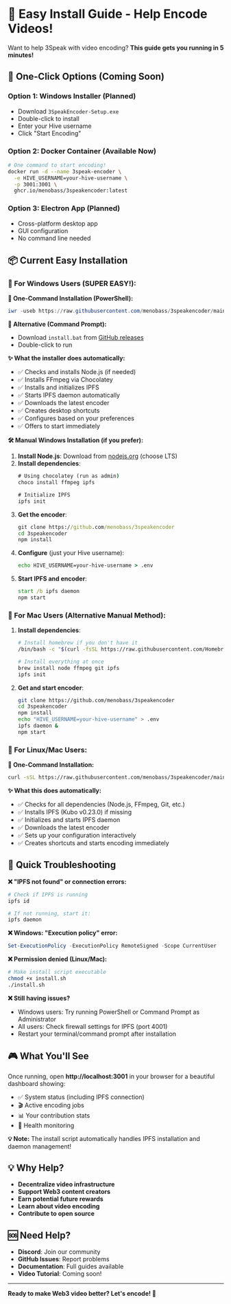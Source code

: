 # 🚀 Easy Install Guide - Help Encode Videos!

Want to help 3Speak with video encoding? **This guide gets you running in 5 minutes!**

## 🎯 One-Click Options (Coming Soon)

### Option 1: Windows Installer (Planned)
- Download `3SpeakEncoder-Setup.exe`
- Double-click to install
- Enter your Hive username
- Click "Start Encoding"

### Option 2: Docker Container (Available Now)
```bash
# One command to start encoding!
docker run -d --name 3speak-encoder \
  -e HIVE_USERNAME=your-hive-username \
  -p 3001:3001 \
  ghcr.io/menobass/3speakencoder:latest
```

### Option 3: Electron App (Planned)
- Cross-platform desktop app
- GUI configuration
- No command line needed

## 📦 Current Easy Installation

### 🚀 For Windows Users (SUPER EASY!):

**🎯 One-Command Installation (PowerShell):**
```powershell
iwr -useb https://raw.githubusercontent.com/menobass/3speakencoder/main/install.ps1 | iex
```

**🎯 Alternative (Command Prompt):**
- Download `install.bat` from [GitHub releases](https://github.com/menobass/3speakencoder/releases)
- Double-click to run

**✨ What the installer does automatically:**
- ✅ Checks and installs Node.js (if needed)
- ✅ Installs FFmpeg via Chocolatey
- ✅ Installs and initializes IPFS
- ✅ Starts IPFS daemon automatically
- ✅ Downloads the latest encoder
- ✅ Creates desktop shortcuts
- ✅ Configures based on your preferences
- ✅ Offers to start immediately

**🛠️ Manual Windows Installation (if you prefer):**
1. **Install Node.js**: Download from [nodejs.org](https://nodejs.org) (choose LTS)
2. **Install dependencies**: 
   ```cmd
   # Using chocolatey (run as admin)
   choco install ffmpeg ipfs
   
   # Initialize IPFS
   ipfs init
   ```
3. **Get the encoder**:
   ```cmd
   git clone https://github.com/menobass/3speakencoder
   cd 3speakencoder
   npm install
   ```
4. **Configure** (just your Hive username):
   ```cmd
   echo HIVE_USERNAME=your-hive-username > .env
   ```
5. **Start IPFS and encoder**:
   ```cmd
   start /b ipfs daemon
   npm start
   ```

### 🍎 For Mac Users (Alternative Manual Method):
1. **Install dependencies**:
   ```bash
   # Install homebrew if you don't have it
   /bin/bash -c "$(curl -fsSL https://raw.githubusercontent.com/Homebrew/install/HEAD/install.sh)"
   
   # Install everything at once  
   brew install node ffmpeg git ipfs
   ipfs init
   ```
2. **Get and start encoder**:
   ```bash
   git clone https://github.com/menobass/3speakencoder
   cd 3speakencoder
   npm install
   echo "HIVE_USERNAME=your-hive-username" > .env
   ipfs daemon &
   npm start
   ```

### 🐧 For Linux/Mac Users:
**🎯 One-Command Installation:**
```bash
curl -sSL https://raw.githubusercontent.com/menobass/3speakencoder/main/install.sh | bash
```

**✨ What this does automatically:**
- ✅ Checks for all dependencies (Node.js, FFmpeg, Git, etc.)
- ✅ Installs IPFS (Kubo v0.23.0) if missing
- ✅ Initializes and starts IPFS daemon
- ✅ Downloads the latest encoder
- ✅ Sets up your configuration interactively
- ✅ Creates shortcuts and starts encoding immediately

## 🔧 Quick Troubleshooting

**❌ "IPFS not found" or connection errors:**
```bash
# Check if IPFS is running
ipfs id

# If not running, start it:
ipfs daemon
```

**❌ Windows: "Execution policy" error:**
```powershell
Set-ExecutionPolicy -ExecutionPolicy RemoteSigned -Scope CurrentUser
```

**❌ Permission denied (Linux/Mac):**
```bash
# Make install script executable
chmod +x install.sh
./install.sh
```

**❌ Still having issues?**
- Windows users: Try running PowerShell or Command Prompt as Administrator
- All users: Check firewall settings for IPFS (port 4001)
- Restart your terminal/command prompt after installation

## 🎮 What You'll See

Once running, open **http://localhost:3001** in your browser for a beautiful dashboard showing:
- ✅ System status (including IPFS connection)
- 🎬 Active encoding jobs  
- 📊 Your contribution stats
- 🔧 Health monitoring

**💡 Note:** The install script automatically handles IPFS installation and daemon management!

## 💡 Why Help?

- **Decentralize video infrastructure**
- **Support Web3 content creators**
- **Earn potential future rewards**
- **Learn about video encoding**
- **Contribute to open source**

## 🆘 Need Help?

- **Discord**: Join our community
- **GitHub Issues**: Report problems
- **Documentation**: Full guides available
- **Video Tutorial**: Coming soon!

---
**Ready to make Web3 video better? Let's encode! 🚀**